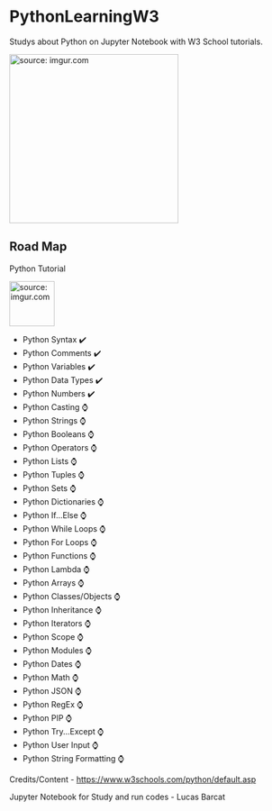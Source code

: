# PythonLearningW3
Studys about Python on Jupyter Notebook with W3 School tutorials.

<img src="https://www.python.org/static/community_logos/python-logo-generic.svg" title="source: imgur.com" width="300" align="center"/></a> 



## Road Map

Python Tutorial

<img src="https://upload.wikimedia.org/wikipedia/commons/thumb/a/a0/W3Schools_logo.svg/2175px-W3Schools_logo.svg.png" title="source: imgur.com" width="80" align="center"/></a> 

- Python Syntax ✔️
- Python Comments ✔️
- Python Variables ✔️
- Python Data Types ✔️
- Python Numbers ✔️
- Python Casting ⌚
- Python Strings ⌚
- Python Booleans ⌚
- Python Operators ⌚
- Python Lists ⌚
- Python Tuples ⌚
- Python Sets ⌚
- Python Dictionaries ⌚
- Python If...Else ⌚
- Python While Loops ⌚
- Python For Loops ⌚
- Python Functions ⌚
- Python Lambda ⌚
- Python Arrays ⌚
- Python Classes/Objects ⌚
- Python Inheritance ⌚
- Python Iterators ⌚
- Python Scope ⌚
- Python Modules ⌚
- Python Dates ⌚
- Python Math ⌚
- Python JSON ⌚
- Python RegEx ⌚
- Python PIP ⌚
- Python Try...Except ⌚
- Python User Input ⌚
- Python String Formatting ⌚


Credits/Content - https://www.w3schools.com/python/default.asp

Jupyter Notebook for Study and run codes - Lucas Barcat